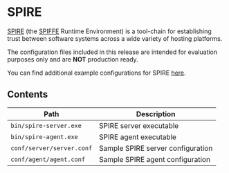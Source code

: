 # SPIRE

[SPIRE](https://github.com/spiffe/spire) (the [SPIFFE](https://github.com/spiffe/spiffe) Runtime Environment) is a tool-chain for establishing trust between software systems across a wide variety of hosting platforms.

The configuration files included in this release are intended for evaluation
purposes only and are **NOT** production ready.

You can find additional example configurations for SPIRE [here](https://github.com/spiffe/spire-examples).

## Contents

| Path                      | Description                       |
|---------------------------|-----------------------------------|
| `bin/spire-server.exe`    | SPIRE server executable           |
| `bin/spire-agent.exe`     | SPIRE agent executable            |
| `conf/server/server.conf` | Sample SPIRE server configuration |
| `conf/agent/agent.conf`   | Sample SPIRE agent configuration  |
